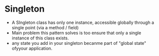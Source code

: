 <h1> Singleton</h1>

<ul>
  <li>A SIngleton class has only one instance, accessible globally through a single point (via a method / field)</li>
  <li> Main problem this pattern solves is too ensure that only a single instance of this class exists.
  <li> any state you add in your singleton becanme part of "global state" ofyyour application.
</ul> 
